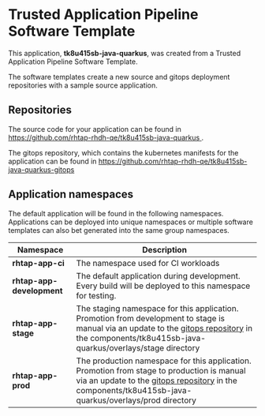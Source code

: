 # Trusted Application Pipeline Software Template

This application, **tk8u415sb-java-quarkus**, was created from a Trusted Application Pipeline Software Template.

The software templates create a new source and gitops deployment repositories with a sample source application. 

## Repositories

The source code for your application can be found in [https://github.com/rhtap-rhdh-qe/tk8u415sb-java-quarkus ](https://github.com/rhtap-rhdh-qe/tk8u415sb-java-quarkus ).
 
The gitops repository, which contains the kubernetes manifests for the application can be found in 
[https://github.com/rhtap-rhdh-qe/tk8u415sb-java-quarkus-gitops ](https://github.com/rhtap-rhdh-qe/tk8u415sb-java-quarkus-gitops ) 

## Application namespaces 

The default application will be found in the following namespaces. Applications can be deployed into unique namespaces or multiple software templates can also bet generated into the same group namespaces.  

|  Namespace   |  Description   |  
| -------- | -------- |
| **rhtap-app-ci** | The namespace used for CI workloads |
| **rhtap-app-development** | The default application during development. Every build will be deployed to this namespace for testing. |
| **rhtap-app-stage** | The staging namespace for this application. Promotion from development to stage is manual via an update to the [gitops repository](https://github.com/rhtap-rhdh-qe/tk8u415sb-java-quarkus-gitops ) in the components/tk8u415sb-java-quarkus/overlays/stage directory |
| **rhtap-app-prod** | The production namespace for this application. Promotion from stage to production is manual via an update to the [gitops repository](https://github.com/rhtap-rhdh-qe/tk8u415sb-java-quarkus-gitops ) in the components/tk8u415sb-java-quarkus/overlays/prod directory |